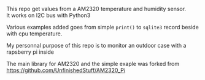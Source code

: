 
This repo get values from a AM2320 temperature and humidity sensor.  
It works on I2C bus with Python3

Various examples added goes from simple `print()` to `sqlite3` record beside with cpu temperature.  

My personnal purpose of this repo is to monitor an outdoor case with a rapsberry pi inside  

The main library for AM2320 and the simple exaple was forked from https://github.com/UnfinishedStuff/AM2320_Pi  
